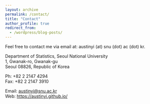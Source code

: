 ```yaml
---
layout: archive
permalink: /contact/
title: "Contact"
author_profile: true
redirect_from:
  - /wordpress/blog-posts/
---
```


Feel free to contact me via email at:
      austinyi (at) snu (dot) ac (dot) kr.  
      
Department of Statistics, Seoul National University  
1, Gwanak-ro, Gwanak-gu  
Seoul 08826, Republic of Korea

Ph: +82 2 2147 4294  
Fax: +82 2 2147 3910

Email: austinyi@snu.ac.kr  
Web: https://austinyi.github.io/
